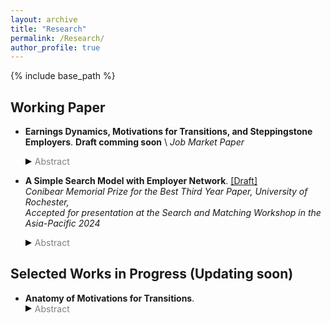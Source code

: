 ```yaml
---
layout: archive
title: "Research"
permalink: /Research/
author_profile: true
---
```


{% include base_path %}

## Working Paper

* __Earnings Dynamics, Motivations for Transitions, and Steppingstone Employers__. __Draft comming soon__ \ <!--[[Draft]](https://SteveShelnanMa.github.io/workingpaper/.pdf). \-->
  _Job Market Paper_ 
  <div class="toggle-abstract" onclick="toggleAbstract(event)">
    <div class="triangle-right"></div><span class="abstract-text">Abstract</span>
  </div>
  <div class="abstract-content" style="display:none;">
    <p>Full abstract coming soon...</p>
  </div>

* __A Simple Search Model with Employer Network__. [[Draft]](https://SteveShelnanMa.github.io/workingpaper/.pdf)\
  _Conibear Memorial Prize for the Best Third Year Paper, University of Rochester,_\
  _Accepted for presentation at the Search and Matching Workshop in the Asia-Pacific 2024_
  <div class="toggle-abstract" onclick="toggleAbstract(event)">
    <div class="triangle-right"></div><span class="abstract-text">Abstract</span>
  </div>
  <div class="abstract-content" style="display:none;">
    <p>This article studies the role of employer network structures in shaping labor market outcomes through a simple search model. In this model, employers are depicted as nodes within a network, linked by edges that signify higher arrival rates of job offers. We proved the existence and uniqueness of what we term the ‘node value’ — the expected lifetime value derived from leveraging an employer’s network connections for job search. We establish that the node value is essentially an option asset in that its value escalates with the first order stochastic dominance of the wage distribution and its mean-preserving spreads in risk. Moreover, node value exhibits similarity to network centrality measures as it depends on employer’s position within the network. Specifically, it is positively related to the number of connections an employer maintains and the node values of other employers, especially the connected ones. Consequently, employers situated in more central positions within the network are deemed more desirable, offering better working prospects to workers. The node value thus serves as a crucial mechanism by which the employer network structure endogenously determines employment, labor mobility, and wage distributions. Furthermore, the model offers explanatory power for phenomena such as worker mobility towards lower-wage jobs. Our analysis highlights the critical role of network topology in driving employment decisions and molding labor market outcomes.</p>
  </div>
  


## Selected Works in Progress (Updating soon)
* __Anatomy of Motivations for Transitions__. 
  <div class="toggle-abstract" onclick="toggleAbstract(event)">
    <div class="triangle-right"></div><span class="abstract-text">Abstract</span>
  </div>
  <div class="abstract-content" style="display:none;">
    <p>This paper focuses on the motivations for transitions in U.S. labor market. </p>
  </div>
  
<!--
# *  __Wages and Hours Over the Life-Cycle__, _with [Paulo Lins](https://pauloclins.com)_

* __Misallocation and SOE Reform in Labor Market__
-->

  
<style>
.toggle-abstract {
  cursor: pointer;
  display: flex;
  align-items: center;
}

.triangle-right {
  width: 0; 
  height: 0; 
  border-top: 5px solid transparent;
  border-bottom: 5px solid transparent; 
  border-left: 10px solid black; /* Adjust color */
}

.triangle-down {
  width: 0; 
  height: 0; 
  border-left: 5px solid transparent;
  border-right: 5px solid transparent;  
  border-top: 10px solid black; /* Adjust color */
}

.abstract-text {
  color: grey;
  margin-left: 5px;
}

/*abstract-content {
  display: none;
  margin-top: 2px; 
  /* This decreases the space between the toggle and the content */
/*}*/
div.abstract-content {
  margin-top: 2px;
}

</style>

<script>
document.addEventListener('DOMContentLoaded', (event) => {
  window.toggleAbstract = function(event) {
    event.preventDefault();
    var toggleContainer = event.target.closest('.toggle-abstract');
    var content = toggleContainer.nextElementSibling;
    var triangle = toggleContainer.querySelector('.triangle-right, .triangle-down');
    if (content.style.display === "none" || content.style.display === "") {
      content.style.display = "block";
      triangle.className = "triangle-down";
    } else {
      content.style.display = "none";
      triangle.className = "triangle-right";
    }
  }
});
</script>

